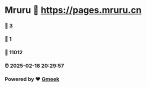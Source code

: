 # Mruru :link: https://pages.mruru.cn 
### :page_facing_up: [3](https://pages.mruru.cn/tag.html) 
### :speech_balloon: 1 
### :hibiscus: 11012 
### :alarm_clock: 2025-02-18 20:29:57 
### Powered by :heart: [Gmeek](https://github.com/Meekdai/Gmeek)
